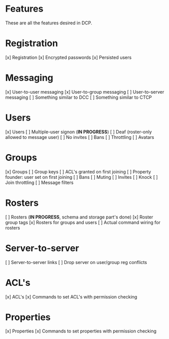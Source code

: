 # Features

These are all the features desired in DCP.

# Registration
[x] Registration
[x] Encrypted passwords
[x] Persisted users

# Messaging
[x] User-to-user messaging
[x] User-to-group messaging
[ ] User-to-server messaging
[ ] Something similar to DCC
[ ] Something similar to CTCP

# Users
[x] Users
[ ] Multiple-user signon (**IN PROGRESS**)
[ ] Deaf (roster-only allowed to message user)
[ ] No invites
[ ] Bans
[ ] Throttling
[ ] Avatars

# Groups
[x] Groups
[ ] Group keys
[ ] ACL's granted on first joining
[ ] Property founder: user set on first joining
[ ] Bans
[ ] Muting
[ ] Invites
[ ] Knock
[ ] Join throttling
[ ] Message filters

# Rosters
[ ] Rosters (**IN PROGRESS**, schema and storage part's done)
[x] Roster group tags
[x] Rosters for groups and users
[ ] Actual command wiring for rosters

# Server-to-server
[ ] Server-to-server links
[ ] Drop server on user/group reg conflicts

# ACL's
[x] ACL's
[x] Commands to set ACL's with permission checking

# Properties
[x] Properties
[x] Commands to set properties with permission checking

